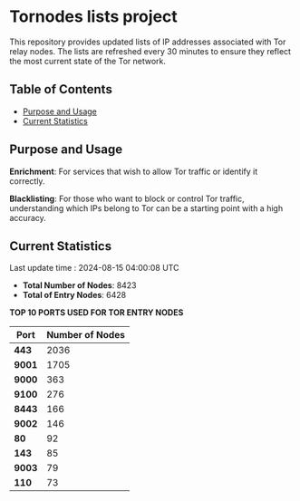 # Tornodes lists project

This repository provides updated lists of IP addresses associated with Tor relay nodes. The lists are refreshed every 30 minutes to ensure they reflect the most current state of the Tor network.

## Table of Contents

- [Purpose and Usage](#purpose-and-usage)
- [Current Statistics](#current-statistics)


## Purpose and Usage

**Enrichment**: For services that wish to allow Tor traffic or identify it correctly.

**Blacklisting**: For those who want to block or control Tor traffic, understanding which IPs belong to Tor can be a starting point with a high accuracy.

## Current Statistics

Last update time : 2024-08-15 04:00:08 UTC

- **Total Number of Nodes**: 8423
- **Total of Entry Nodes**: 6428

**TOP 10 PORTS USED FOR TOR ENTRY NODES**

| **Port** | **Number of Nodes** |
|------|-----------------|
| **443**   | 2036  |
| **9001**   | 1705  |
| **9000**   | 363  |
| **9100**   | 276  |
| **8443**   | 166  |
| **9002**   | 146  |
| **80**   | 92  |
| **143**   | 85  |
| **9003**   | 79  |
| **110**   | 73  |

